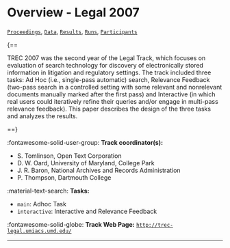 # Overview - Legal 2007

[`Proceedings`](./proceedings.md), [`Data`](./data.md), [`Results`](./results.md), [`Runs`](./runs.md), [`Participants`](./participants.md)

{==

TREC 2007 was the second year of the Legal Track, which focuses on evaluation of search technology for discovery of electronically stored information in litigation and regulatory settings. The track included three tasks: Ad Hoc (i.e., single-pass automatic) search, Relevance Feedback (two-pass search in a controlled setting with some relevant and nonrelevant documents manually marked after the first pass) and Interactive (in which real users could iteratively refine their queries and/or engage in multi-pass relevance feedback). This paper describes the design of the three tasks and analyzes the results.

==}

:fontawesome-solid-user-group: **Track coordinator(s):**

- S. Tomlinson, Open Text Corporation 
- D. W. Oard, University of Maryland, College Park 
- J. R. Baron, National Archives and Records Administration 
- P. Thompson, Dartmouth College 

:material-text-search: **Tasks:**

- `main`: Adhoc Task 
- `interactive`: Interactive and Relevance Feedback 

:fontawesome-solid-globe: **Track Web Page:** [`http://trec-legal.umiacs.umd.edu/`](http://trec-legal.umiacs.umd.edu/) 

---


